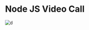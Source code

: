 # Node JS Video Call 


![d](https://user-images.githubusercontent.com/108419398/205306771-75015369-aac9-441c-906c-0f5e80fafdc5.jpeg)
